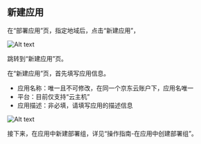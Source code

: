 ## 新建应用

在“部署应用”页，指定地域后，点击“新建应用”，

![Alt text](https://github.com/jdcloudcom/cn/blob/codedeploy/image/CodeDeploy/operation1.png)

跳转到“新建应用”页。

在“新建应用”页，首先填写应用信息。

- 应用名称：唯一且不可修改，在同一个京东云账户下，应用名唯一
- 平台：目前仅支持“云主机”
- 应用描述：非必填，请填写应用的描述信息

![Alt text](https://github.com/jdcloudcom/cn/blob/codedeploy/image/CodeDeploy/operation18.png)

接下来，在应用中新建部署组，详见“操作指南-在应用中创建部署组”。
